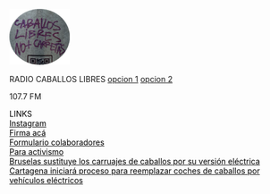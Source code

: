               
![](https://github.com/caballoslibres/radiocaballoslibres/blob/master/Logo%20Clp%20eliptica%20(1).png)
          
                                    
<p>
<p>RADIO CABALLOS LIBRES 
<a href="http://giss.tv:8001/guerrillaradio.ogg">opcion 1</a>  <a href="https://caballoslibres.github.io/CLP-radio/">opcion 2</a>
<p>107.7 FM  
<p>
<p>
<div><font color="#000000">LINKS</font></div><div></div><div><font color="#000000"> </font><font color="#ff2d00"> </font></div>
<a href="https://www.instagram.com/caballoslibresenpichilemu/"><div><font color="#000000">Instagram</font></div><div></div><div><font color="#000000"> </font><font color="#ff2d00"> </font></div></a>
<div><font color="#000000"></font></div><div></div><div><font color="#000000"> </font><font color="#ff2d00"> </font></div>
<a href="https://www.change.org/p/no-m%C3%A1s-cabritas-en-pichilemu?fbclid=PAZXh0bgNhZW0CMTEAAaZsyPXENhmk9-ZIhP4e-iuu945cDpHQS3T_kpi6qImBfT915TsEzpW92Lg_aem_tNX5FitQ-5y3Wbikig5O0A"><div><font color="#000000">Firma acá</font></div><div></div><div><font color="#000000"> </font><font color="#ff2d00"> </font></div></a>
<div><font color="#000000"></font></div><div></div><div><font color="#000000"> </font><font color="#ff2d00"> </font></div>
<a href="https://docs.google.com/forms/d/e/1FAIpQLScj9KdH29b1wEXGmC9APiJ_bkkUbKd1RXl3OfTtRPX9zyfjuw/viewform?fbclid=PAZXh0bgNhZW0CMTEAAabSC3u1WKKb02CR5xgDI7gxpRHyvVgExD4GwMALwea6iE5aIIJB7PCIcfc_aem_X_oH7aD_qclrI5Lx2HQmeQ"><div><font color="#000000">Formulario colaboradores</font></div><div></div><div><font color="#000000"> </font><font color="#ff2d00"> </font></div>
<a
href="https://drive.google.com/drive/folders/1A5BRIxtuxLkoIao5-2ik840QNujUlm57?fbclid=PAZXh0bgNhZW0CMTEAAaaGsLctaYqK8fN3-vJgvB5wt4SJzPxTwc1meEaV0BIhnzfS7x5dsI70LK0_aem_4vdx7L3MB_yU-rA-wia_Zg"><div><font color="#000000">Para activismo</font></div><div></div><div><font color="#000000"> </font><font color="#ff2d00"> </font></div></a>
<div><font color="#000000"></font></div><div></div><div><font color="#000000"> </font><font color="#ff2d00"> </font></div>
<a
href="https://www.youtube.com/watch?v=Ph8-ZrRNi48"><div><font color="#000000">Bruselas sustituye los carruajes de caballos por su versión eléctrica</font></div><div></div><div><font color="#000000"> </font><font color="#ff2d00"> </font></div></a>
<a
href="https://www.youtube.com/shorts/qgrFNKcTIvM"><div><font color="#000000">Cartagena iniciará proceso para reemplazar coches de caballos por vehículos eléctricos</font></div><div></div><div><font color="#000000"> </font><font color="#ff2d00"> </font></div></a>
